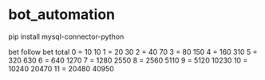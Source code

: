 # bot_automation
pip install mysql-connector-python


bet follow
bet         total
0 = 10      10
1 = 20      30
2 = 40      70
3 = 80      150
4 = 160     310
5 = 320     630
6 = 640     1270
7 = 1280    2550
8 = 2560    5110
9 = 5120    10230
10 = 10240  20470
11 = 20480  40950